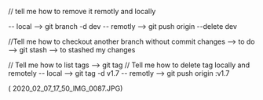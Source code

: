 // tell me how to remove it remotly and locally

-- local  --> git branch -d dev
-- remotly --> git push origin --delete dev

//Tell me how to checkout another branch without commit changes
--> to do --> git stash --> to stashed my changes

// Tell me how to list tags
--> git tag
// Tell me how to delete tag locally and remotely
-- local  --> git tag -d v1.7
-- remotly --> git push origin :v1.7


( 2020_02_07_17_50_IMG_0087.JPG)
